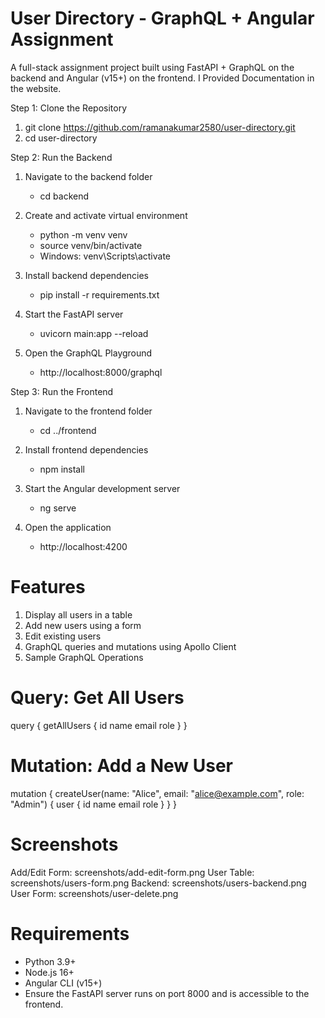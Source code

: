 # User Directory - GraphQL + Angular Assignment
A full-stack assignment project built using FastAPI + GraphQL on the backend and Angular (v15+) on the frontend.
I Provided Documentation in the website.

Step 1: Clone the Repository
  1. git clone https://github.com/ramanakumar2580/user-directory.git
  2. cd user-directory

Step 2: Run the Backend

 1. Navigate to the backend folder
    - cd backend
 2. Create and activate virtual environment
    - python -m venv venv
    - source venv/bin/activate
    - Windows: venv\Scripts\activate

 3. Install backend dependencies
    - pip install -r requirements.txt

 4. Start the FastAPI server
    - uvicorn main:app --reload

 5. Open the GraphQL Playground
    - http://localhost:8000/graphql

Step 3: Run the Frontend

 1. Navigate to the frontend folder
    - cd ../frontend

 2. Install frontend dependencies
    - npm install

 3. Start the Angular development server
    - ng serve

 4. Open the application
    - http://localhost:4200

# Features

1. Display all users in a table
2. Add new users using a form
3. Edit existing users
4. GraphQL queries and mutations using Apollo Client
5. Sample GraphQL Operations

# Query: Get All Users

   query {
     getAllUsers {
        id
        name
        email
        role
         }
     }

# Mutation: Add a New User

   mutation {
    createUser(name: "Alice", email: "alice@example.com", role: "Admin") {
    user {
      id
      name
      email
      role
       }
     }
    }
# Screenshots
Add/Edit Form: screenshots/add-edit-form.png
User Table: screenshots/users-form.png
Backend: screenshots/users-backend.png
User Form: screenshots/user-delete.png

# Requirements

- Python 3.9+
- Node.js 16+
- Angular CLI (v15+)
- Ensure the FastAPI server runs on port 8000 and is accessible to the frontend.


